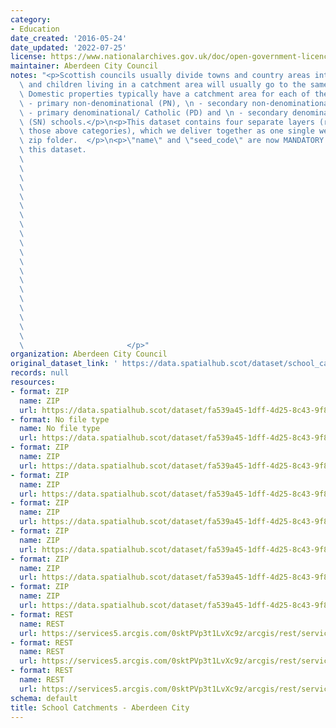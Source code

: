 ```yaml
---
category:
- Education
date_created: '2016-05-24'
date_updated: '2022-07-25'
license: https://www.nationalarchives.gov.uk/doc/open-government-licence/version/3/
maintainer: Aberdeen City Council
notes: "<p>Scottish councils usually divide towns and country areas into catchments\
  \ and children living in a catchment area will usually go to the same local school.\
  \ Domestic properties typically have a catchment area for each of their local:\n\
  \ - primary non-denominational (PN), \n - secondary non-denominational (SN), \n\
  \ - primary denominational/ Catholic (PD) and \n - secondary denominational/ Catholic\
  \ (SN) schools.</p>\n<p>This dataset contains four separate layers (representing\
  \ those above categories), which we deliver together as one single web service or\
  \ zip folder.  </p>\n<p>\"name\" and \"seed_code\" are now MANDATORY fields for\
  \ this dataset.                                                                \
  \                                                                              \
  \                                                                              \
  \                                                                              \
  \                                                                              \
  \                                                                              \
  \                                                                              \
  \                                                                              \
  \                                                                              \
  \                                                                              \
  \                                                                              \
  \                                                                              \
  \                                                                              \
  \                                                                              \
  \                                                                              \
  \                                                                              \
  \                                                                              \
  \                                                                              \
  \                                                                              \
  \                                                                              \
  \                                                                              \
  \                       </p>"
organization: Aberdeen City Council
original_dataset_link: ' https://data.spatialhub.scot/dataset/school_catchments-ac'
records: null
resources:
- format: ZIP
  name: ZIP
  url: https://data.spatialhub.scot/dataset/fa539a45-1dff-4d25-8c43-9f86408a8761/resource/9e5ca6cd-d220-4fe9-b77c-856491d24a03/download/accdenomprim.zip
- format: No file type
  name: No file type
  url: https://data.spatialhub.scot/dataset/fa539a45-1dff-4d25-8c43-9f86408a8761/resource/e0245044-e4d4-4efc-b235-4e2298eaa1e6/download/primary_school_catchments.zip
- format: ZIP
  name: ZIP
  url: https://data.spatialhub.scot/dataset/fa539a45-1dff-4d25-8c43-9f86408a8761/resource/d8d8cc11-3763-4b52-bcdb-5e664fc54ea2/download/academy_catchments.zip
- format: ZIP
  name: ZIP
  url: https://data.spatialhub.scot/dataset/fa539a45-1dff-4d25-8c43-9f86408a8761/resource/a5b6e27c-aea0-46d2-9c3b-05b6712b9622/download/academy_catchments.zip
- format: ZIP
  name: ZIP
  url: https://data.spatialhub.scot/dataset/fa539a45-1dff-4d25-8c43-9f86408a8761/resource/188f6687-38e8-4d0d-9c02-6fd014a0d9f7/download/academy_catchment_areas.zip
- format: ZIP
  name: ZIP
  url: https://data.spatialhub.scot/dataset/fa539a45-1dff-4d25-8c43-9f86408a8761/resource/8db21d4e-c387-463f-9b20-6a627564a07f/download/primary_catchment_areas.zip
- format: ZIP
  name: ZIP
  url: https://data.spatialhub.scot/dataset/fa539a45-1dff-4d25-8c43-9f86408a8761/resource/8d3735f9-2f28-4b42-8399-3700d8c67c13/download/academy_school_catchments.zip
- format: ZIP
  name: ZIP
  url: https://data.spatialhub.scot/dataset/fa539a45-1dff-4d25-8c43-9f86408a8761/resource/707fa02c-4ff7-45b9-9bc1-b1fcf9852ef8/download/primary_school_catchments.zip
- format: REST
  name: REST
  url: https://services5.arcgis.com/0sktPVp3t1LvXc9z/arcgis/rest/services/Primary_School_Catchments/FeatureServer/0/query?outFields=*&where=1%3D1
- format: REST
  name: REST
  url: https://services5.arcgis.com/0sktPVp3t1LvXc9z/arcgis/rest/services/Academy_School_Catchments/FeatureServer/0/query?outFields=*&where=1%3D1
- format: REST
  name: REST
  url: https://services5.arcgis.com/0sktPVp3t1LvXc9z/arcgis/rest/services/RC_School_Catchments/FeatureServer/0/query?outFields=*&where=1%3D1
schema: default
title: School Catchments - Aberdeen City
---
```

